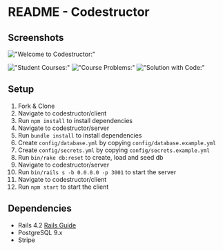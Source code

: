 # README - Codestructor 

## Screenshots
!["Welcome to Codestructor:"]()

!["Student Courses:"]()
!["Course Problems:"]()
!["Solution with Code:"]()


## Setup

1. Fork & Clone
2. Navigate to codestructor/client
3. Run `npm install` to install dependencies
4. Navigate to codestructor/server
5. Run `bundle install` to install dependencies
6. Create `config/database.yml` by copying `config/database.example.yml`
7. Create `config/secrets.yml` by copying `config/secrets.example.yml`
8. Run `bin/rake db:reset` to create, load and seed db
9. Navigate to codestructor/server
10. Run `bin/rails s -b 0.0.0.0 -p 3001` to start the server
11. Navigate to codestructor/client
12. Run `npm start` to start the client 

## Dependencies

* Rails 4.2 [Rails Guide](http://guides.rubyonrails.org/v4.2/)
* PostgreSQL 9.x
* Stripe

